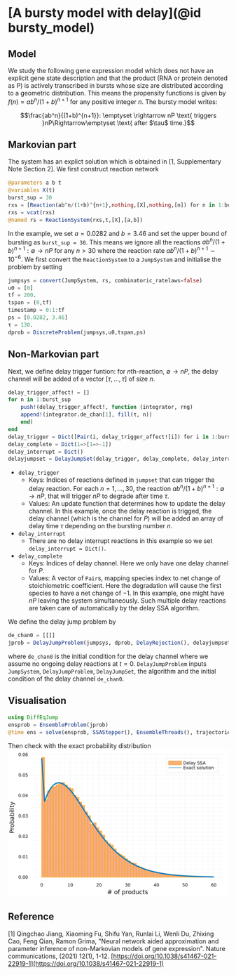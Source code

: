 # [A bursty model with delay](@id bursty_model)

## Model
We study the following gene expression model which does not have an explicit gene state description
and that the product (RNA or protein denoted as P) is actively transcribed in bursts whose size are distributed according to a geometric distribution. This means the propensity functions is given by $f(n) = ab^n/(1+b)^{n+1}$ for any positive integer $n$. The bursty model writes: 
```math
\frac{ab^n}{(1+b)^{n+1}}: \emptyset \rightarrow nP \text{ triggers }nP\Rightarrow\emptyset \text{ after $\tau$ time.}
```
## Markovian part
The system has an explict solution which is obtained in [1, Supplementary Note Section 2]. We first construct reaction network
```julia
@parameters a b t
@variables X(t)
burst_sup = 30
rxs = [Reaction(ab^n/(1+b)^{n+1},nothing,[X],nothing,[n]) for n in 1:burst_sup]
rxs = vcat(rxs)
@named rs = ReactionSystem(rxs,t,[X],[a,b])
```
In the example, we set $a=0.0282$ and $b=3.46$ and set the upper bound of bursting as `burst_sup = 30`. This means we ignore all the reactions $ab^n/(1+b)^{n+1}:\emptyset \rightarrow nP$ for any $n > 30$ where the reaction rate $ab^n/(1+b)^{n+1} \sim 10^{-6}$. 
We first convert the `ReactionSystem` to a `JumpSystem` and initialise the problem by setting
```julia
jumpsys = convert(JumpSystem, rs, combinatoric_ratelaws=false)
u0 = [0]
tf = 200.
tspan = (0,tf)
timestamp = 0:1:tf
ps = [0.0282, 3.46]
τ = 130.
dprob = DiscreteProblem(jumpsys,u0,tspan,ps)
```


## Non-Markovian part
Next, we define delay trigger funtion: for *n*th-reaction, $\emptyset \rightarrow nP$, the delay channel will be added of a vector $[\tau,\ldots,\tau]$ of size $n$.
```julia
delay_trigger_affect! = []
for n in 1:burst_sup
    push!(delay_trigger_affect!, function (integrator, rng)
    append!(integrator.de_chan[1], fill(τ, n))
    end)
end
delay_trigger = Dict([Pair(i, delay_trigger_affect![i]) for i in 1:burst_sup])
delay_complete = Dict(1=>[1=>-1])
delay_interrupt = Dict()
delayjumpset = DelayJumpSet(delay_trigger, delay_complete, delay_interrupt)
```
- `delay_trigger  `
  - Keys: Indices of reactions defined in `jumpset` that can trigger the delay reaction.  For each $n= 1,\ldots,30,$ the reaction $ab^n/(1+b)^{n+1}:\emptyset \rightarrow nP$, that will trigger $nP$ to degrade after time $\tau$.
  - Values: An update function that determines how to update the delay channel. In this example, once the delay reaction is trigged, the delay channel (which is the channel for $P$) will be added an array of delay time $\tau$ depending on the bursting number $n$.
- `delay_interrupt` 
  - There are no delay interrupt reactions in this example so we set `delay_interrupt = Dict()`.
- `delay_complete` 
  - Keys: Indices of delay channel. Here we only have one delay channel for $P$.
  - Values: A vector of `Pair`s, mapping species index to net change of stoichiometric coefficient. Here the degradation will cause the first species to have a net change of $-1$. In this example, one might have $nP$ leaving the system simultaneously. Such multiple delay reactions are taken care of automatically by the delay SSA algorithm.
  
We define the delay jump problem by 
```julia
de_chan0 = [[]]
jprob = DelayJumpProblem(jumpsys, dprob, DelayRejection(), delayjumpset, de_chan0, save_positions=(false,false))
```
where `de_chan0` is the initial condition for the delay channel where we assume no ongoing delay reactions at $t=0$. `DelayJumpProblem` inputs `JumpSystem`, `DelayJumpProblem`, `DelayJumpSet`, the algorithm and the initial condition of the delay channel `de_chan0`.
## Visualisation
```julia
using DiffEqJump
ensprob = EnsembleProblem(jprob)
@time ens = solve(ensprob, SSAStepper(), EnsembleThreads(), trajectories=10^5)
```
Then check with the exact probability distribution
![bursty](../assets/bursty.svg)

## Reference
[1] Qingchao Jiang, Xiaoming Fu, Shifu Yan, Runlai Li, Wenli Du, Zhixing Cao, Feng Qian, Ramon Grima, "Neural network aided approximation and parameter inference of non-Markovian models of gene expression". Nature communications, (2021) 12(1), 1-12. [https://doi.org/10.1038/s41467-021-22919-1](https://doi.org/10.1038/s41467-021-22919-1)
